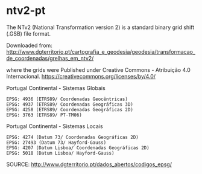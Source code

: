 # ntv2-pt


The NTv2 (National Transformation version 2) is a standard binary grid shift (.GSB) file format.

Downloaded from:
    http://www.dgterritorio.pt/cartografia_e_geodesia/geodesia/transformacao_de_coordenadas/grelhas_em_ntv2/
    
where the grids were Published under Creative Commons - Atribuição 4.0 Internacional. 
https://creativecommons.org/licenses/by/4.0/

Portugal Continental - Sistemas Globais

    EPSG: 4936 (ETRS89/ Coordenadas Geocêntricas)
    EPSG: 4937 (ETRS89/ Coordenadas Geográficas 3D)
    EPSG: 4258 (ETRS89/ Coordenadas Geográficas 2D)
    EPSG: 3763 (ETRS89/ PT-TM06)

 
Portugal Continental - Sistemas Locais

    EPSG: 4274 (Datum 73/ Coordenadas Geográficas 2D)
    EPSG: 27493 (Datum 73/ Hayford-Gauss)
    EPSG: 4207 (Datum Lisboa/ Coordenadas Geográficas 2D)
    EPSG: 5018 (Datum Lisboa/ Hayford-Gauss)
    
    
    
 SOURCE: http://www.dgterritorio.pt/dados_abertos/codigos_epsg/
